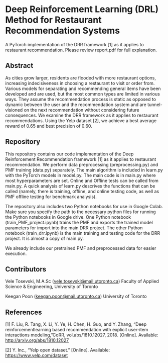 # Deep Reinforcement Learning (DRL) Method for Restaurant Recommendation Systems

A PyTorch implementation of the DRR framework [1] as it applies to restaurant recommendation.
Please review report.pdf for full explanation.

## Abstract

As cities grow larger, residents are flooded with more restaurant options, increasing indecisiveness in choosing a restaurant to visit or order from. Various models for separating and recommending general items have been developed and are used, but the most common types are limited in various ways. They assume the recommendation process is static as opposed to dynamic between the user and the recommendation system and are tunnel-visioned on the next recommendation without considering future consequences. We examine the DRR framework as it applies to restaurant recommendations. Using the Yelp dataset [2], we achieve a best average reward of 0.65 and best precision of 0.60.

## Repository

This repository contains our code implementation of the Deep Reinforcement Recommendation framework [1] as it applies to restaurant recommendation. We perform data preprocessing (preprocessing.py) and PMF training (data.py) separately. The main algorithm is included in learn.py with the PyTorch models in model.py. The main code is in main.py where most hyperparameters are set. Online and Offline tests can be called from main.py. A quick analysis of learn.py descrives the functions that can be called (namely, there is training, offline, and online testing code, as well as PMF offline testing for benchmark analysis).

The repository also includes two Python notebooks for use in Google Colab. Make sure you specify the path to the necessary python files for running the Python notebooks in Google drive.
One Python notebook (train_PMF_project.ipynb) trains the PMF and exports the trained model parameters for import into the main DRR project.
The other Python notebook (train_drr.ipynb) is the main training and testing code for the DRR project. It is almost a copy of main.py.

We already include our pretrained PMF and preprocessed data for easier execution.

## Contributors

Vele Tosevski, M.A.Sc (vele.tosevski@mail.utoronto.ca)
Faculty of Applied Science & Engineering, University of Toronto

Keegan Poon (keegan.poon@mail.utoronto.ca)
University of Toronto

## References

[1] F.  Liu,  R.  Tang,  X.  Li,  Y.  Ye,  H.  Chen,  H.  Guo,  and  Y.  Zhang,  “Deep  reinforcementlearning based recommendation with explicit user-item interactions modeling,”CoRR, vol.abs/1810.12027, 2018. [Online]. Available: http://arxiv.org/abs/1810.12027

[2] Y. Inc., “Yelp open dataset.” [Online]. Available: https://www.yelp.com/dataset

